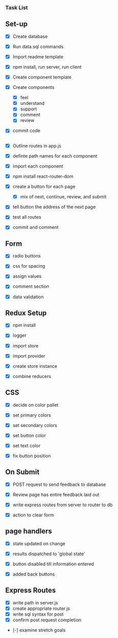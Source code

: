 ### Task List ###

## Set-up ##

- [x] Create database
- [x] Run data.sql commands
- [x] Import readme template
- [x] npm install, run server, run client
- [x] Create component template
- [x] Create components 
    - [x] feel
    - [x] understand
    - [x] support
    - [x] comment
    - [x] review
- [x] commit code


## <Routes /> 

- [x] Outline routes in app.js
- [x] definte path names for each component
- [x] import each component
- [x] npm install react-router-dom
- [x] create a button for each page
    - [x] mix of next, continue, review, and submit
- [x] tell button the address of the next page
- [x] test all routes
- [x] commit and comment


## Form

- [x] radio buttons
- [x] css for spacing
- [x] assign values
- [x] comment section 
- [x] data validation


## Redux Setup 

- [x] npm install
- [x] logger
- [x] import store
- [x] import provider
- [x] create store instance
- [x] combine reducers


## CSS 

- [x] decide on color pallet
- [x] set primary colors
- [x] set secondary colors
- [x] set button color
- [x] set text color
- [x] fix button position


## On Submit 

- [x] POST request to send feedback to database
- [x] Review page has entire feedback laid out
- [x] write express routes from server to router to db
- [x] action to clear form


## page handlers 

- [x] state updated on change
- [x] results dispatched to 'global state'
- [x] button disabled till information entered 
- [x] added back buttons


## Express Routes 

- [x] write path in server.js
- [x] create appropriate router.js
- [x] write sql syntax for post
- [x] confirm post request completion
- [-] examine stretch goals
